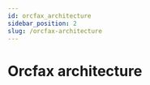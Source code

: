 ```yaml
---
id: orcfax_architecture
sidebar_position: 2
slug: /orcfax-architecture
---
```


# Orcfax architecture